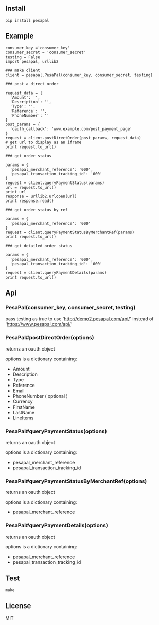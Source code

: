 
## Install


```
pip install pesapal
```

## Example


```
consumer_key ='consumer_key'
consumer_secret = 'consumer_secret'
testing = False
import pesapal, urllib2

### make client
client = pesapal.PesaPal(consumer_key, consumer_secret, testing)

### post a direct order

request_data = {
  'Amount': '',
  'Description': '',
  'Type': '',
  'Reference': '',
  'PhoneNumber': ''
}
post_params = {
  'oauth_callback': 'www.example.com/post_payment_page'
}
request = client.postDirectOrder(post_params, request_data)
# get url to display as an iframe
print request.to_url()

### get order status

params = {
  'pesapal_merchant_reference': '000',
  'pesapal_transaction_tracking_id': '000'
}
request = client.queryPaymentStatus(params)
url = request.to_url()
print url
response = urllib2.urlopen(url)
print response.read()

### get order status by ref

params = {
  'pesapal_merchant_reference': '000'
}
request = client.queryPaymentStatusByMerchantRef(params)
print request.to_url()

### get detailed order status

params = {
  'pesapal_merchant_reference': '000',
  'pesapal_transaction_tracking_id': '000'
}
request = client.queryPaymentDetails(params)
print request.to_url()

```

## Api

### PesaPal(consumer_key, consumer_secret, testing)
  
  pass testing as true to use 'http://demo2.pesapal.com/api/' instead of 'https://www.pesapal.com/api/'

### PesaPal#postDirectOrder(options)
  
  returns an oauth object

  options is a dictionary containing:

  - Amount
  - Description
  - Type
  - Reference
  - Email
  - PhoneNumber
  ( optional )
  - Currency
  - FirstName
  - LastName
  - LineItems

### PesaPal#queryPaymentStatus(options)

  returns an oauth object

  options is a dictionary containing:

  - pesapal_merchant_reference
  - pesapal_transaction_tracking_id

### PesaPal#queryPaymentStatusByMerchantRef(options)

  returns an oauth object

  options is a dictionary containing:
  
  - pesapal_merchant_reference

### PesaPal#queryPaymentDetails(options)

  returns an oauth object

  options is a dictionary containing:

  - pesapal_merchant_reference
  - pesapal_transaction_tracking_id

## Test

```
make
```

## License

MIT
